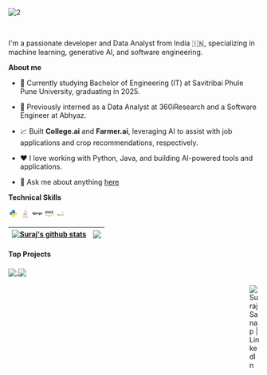 
![2](https://github.com/user-attachments/assets/f36650f8-5da3-4799-ade3-9a5b9df9ff5e)




<br />

I'm a passionate developer and Data Analyst from India 🇮🇳, specializing in machine learning, generative AI, and software engineering.

**About me**

- 💼 Currently studying Bachelor of Engineering (IT) at Savitribai Phule Pune University, graduating in 2025.
  
- 🌱 Previously interned as a Data Analyst at 360iResearch and a Software Engineer at Abhyaz.

- 📈 Built **College.ai** and **Farmer.ai**, leveraging AI to assist with job applications and crop recommendations, respectively.

- ❤️ I love working with Python, Java, and building AI-powered tools and applications.

- 💬 Ask me about anything [here](https://github.com/SurajSanap/SurajSanap/issues)

**Technical Skills**

<code><img height="20" alt="python" src="https://raw.githubusercontent.com/github/explore/master/topics/python/python.png"></code>
<code><img height="20" alt="java" src="https://raw.githubusercontent.com/github/explore/master/topics/java/java.png"></code>
<code><img height="20" alt="django" src="https://raw.githubusercontent.com/github/explore/master/topics/django/django.png"></code>
<code><img height="20" alt="aws" src="https://raw.githubusercontent.com/github/explore/master/topics/aws/aws.png"></code>
<code><img height="20" alt="mysql" src="https://raw.githubusercontent.com/github/explore/master/topics/mysql/mysql.png"></code>

| <a href="https://github.com/SurajSanap/github-readme-stats"><img align="center" src="https://github-readme-stats.vercel.app/api?username=SurajSanap&show_icons=true&include_all_commits=true&theme=buefy&hide_border=true" alt="Suraj's github stats" /></a> | <a href="https://github.com/SurajSanap/github-readme-stats"><img align="center" src="https://github-readme-stats.vercel.app/api/top-langs/?username=SurajSanap&layout=compact&theme=buefy&hide_border=true" /></a> |
| ------------- | ------------- |

#### Top Projects

<a href="https://github.com/SurajSanap/College.ai-main">
  <img align="center" src="https://github-readme-stats.vercel.app/api/pin/?username=SurajSanap&repo=College.ai-main&theme=buefy" />
</a>
<a href="https://github.com/SurajSanap/Farmer.ai">
  <img align="center" src="https://github-readme-stats.vercel.app/api/pin/?username=SurajSanap&repo=Farmer.ai&theme=buefy" />
</a>

<br />
<br />


<a href="https://www.linkedin.com/in/surajsanap01">

  <img align="right" alt="Suraj Sanap | LinkedIn" width="20px" src="https://bit.ly/48JipJi" />
</a> 

